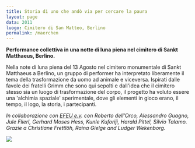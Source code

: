 ```yaml
---
title: Storia di uno che andò via per cercare la paura 
layout: page
data: 2011
luogo: Cimitero di San Matteo, Berlino
permalink: /maerchen
---
```

**Performance collettiva in una notte di luna piena nel cimitero di Sankt Matthaeus, Berlino.**

Nella note di luna piena del 13 Agosto nel cimitero monumentale di Sankt Matthaeus a Berlino, un gruppo di performer ha interpretato liberamente il tema della trasformazione da uomo ad animale e viceversa. Ispirati dalle favole dei fratelli Grimm che sono qui sepolti e dall'idea che il cimitero stesso sia un luogo di trasformazione del corpo, il progetto ha voluto essere una 'alchimia spaziale' sperimentale, dove gli elementi in gioco erano, il tempo, il logo, la storia, i partecipanti.

*In collaborazione con <a class="gold" href="http://www.efeu-ev.de/">EFEU e.v</a>.
con Roberto dell’Orco, Alessandro Guagno, Jule Flierl, Gerhard Moses Hess, Kunle Kuforiji, Harald Pittel, Silvio Talamo.
Grazie a Christiane Frettlöh, Raina Gielge and Ludger Wekenborg.*

<a href="/assets/images/maerchen/05-maerchen_von_einem.jpg">
<a href="/assets/images/maerchen/04-maerchen_von_einem.jpg">
<a href="/assets/images/maerchen/03-maerchen_von_einem.jpg">
<a href="/assets/images/maerchen/02-maerchen_von_einem.jpg">
<a href="/assets/images/maerchen/01-maerchen_von_einem.jpg">
<img src="/assets/images/maerchen/01-maerchen_von_einem.jpg"></a>

